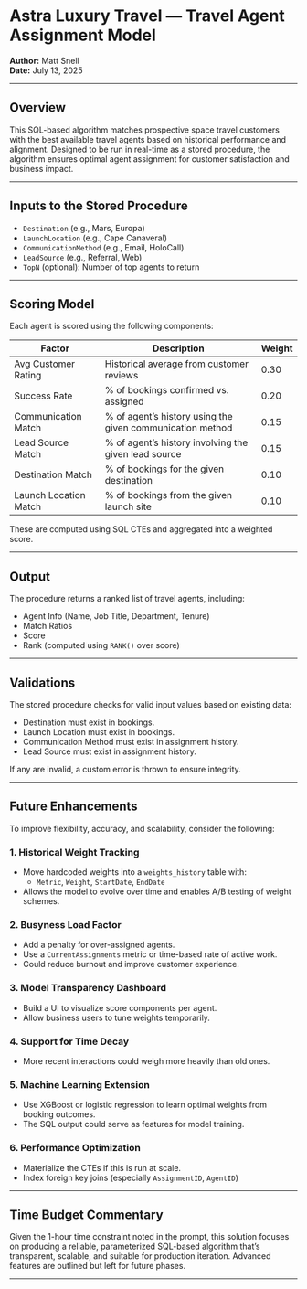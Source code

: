 
# Astra Luxury Travel — Travel Agent Assignment Model

**Author:** Matt Snell  
**Date:** July 13, 2025

---

## Overview

This SQL-based algorithm matches prospective space travel customers with the best available travel agents based on historical performance and alignment. Designed to be run in real-time as a stored procedure, the algorithm ensures optimal agent assignment for customer satisfaction and business impact.

---

## Inputs to the Stored Procedure

- `Destination` (e.g., Mars, Europa)
- `LaunchLocation` (e.g., Cape Canaveral)
- `CommunicationMethod` (e.g., Email, HoloCall)
- `LeadSource` (e.g., Referral, Web)
- `TopN` (optional): Number of top agents to return

---

## Scoring Model

Each agent is scored using the following components:

| Factor                   | Description                                                               | Weight |
|--------------------------|---------------------------------------------------------------------------|--------|
| Avg Customer Rating      | Historical average from customer reviews                                  | 0.30   |
| Success Rate             | % of bookings confirmed vs. assigned                                      | 0.20   |
| Communication Match      | % of agent’s history using the given communication method                 | 0.15   |
| Lead Source Match        | % of agent’s history involving the given lead source                      | 0.15   |
| Destination Match        | % of bookings for the given destination                                   | 0.10   |
| Launch Location Match    | % of bookings from the given launch site                                  | 0.10   |

These are computed using SQL CTEs and aggregated into a weighted score.

---

## Output

The procedure returns a ranked list of travel agents, including:

- Agent Info (Name, Job Title, Department, Tenure)
- Match Ratios
- Score
- Rank (computed using `RANK()` over score)

---

## Validations

The stored procedure checks for valid input values based on existing data:
- Destination must exist in bookings.
- Launch Location must exist in bookings.
- Communication Method must exist in assignment history.
- Lead Source must exist in assignment history.

If any are invalid, a custom error is thrown to ensure integrity.

---

## Future Enhancements

To improve flexibility, accuracy, and scalability, consider the following:

### 1. **Historical Weight Tracking**
- Move hardcoded weights into a `weights_history` table with:
  - `Metric`, `Weight`, `StartDate`, `EndDate`
- Allows the model to evolve over time and enables A/B testing of weight schemes.

### 2. **Busyness Load Factor**
- Add a penalty for over-assigned agents.
- Use a `CurrentAssignments` metric or time-based rate of active work.
- Could reduce burnout and improve customer experience.

### 3. **Model Transparency Dashboard**
- Build a UI to visualize score components per agent.
- Allow business users to tune weights temporarily.

### 4. **Support for Time Decay**
- More recent interactions could weigh more heavily than old ones.

### 5. **Machine Learning Extension**
- Use XGBoost or logistic regression to learn optimal weights from booking outcomes.
- The SQL output could serve as features for model training.

### 6. **Performance Optimization**
- Materialize the CTEs if this is run at scale.
- Index foreign key joins (especially `AssignmentID`, `AgentID`)

---

## Time Budget Commentary

Given the 1-hour time constraint noted in the prompt, this solution focuses on producing a reliable, parameterized SQL-based algorithm that’s transparent, scalable, and suitable for production iteration. Advanced features are outlined but left for future phases.

---

